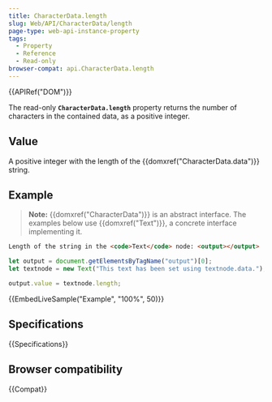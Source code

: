 ```yaml
---
title: CharacterData.length
slug: Web/API/CharacterData/length
page-type: web-api-instance-property
tags:
  - Property
  - Reference
  - Read-only
browser-compat: api.CharacterData.length
---
```

{{APIRef("DOM")}}

The read-only **`CharacterData.length`** property
returns the number of characters in the contained data, as a positive integer.

## Value

A positive integer with the length of the {{domxref("CharacterData.data")}} string.

## Example

> **Note:** {{domxref("CharacterData")}} is an abstract interface.
> The examples below use {{domxref("Text")}}, a concrete interface implementing it.

```html
Length of the string in the <code>Text</code> node: <output></output>
```

```js
let output = document.getElementsByTagName("output")[0];
let textnode = new Text("This text has been set using textnode.data.");

output.value = textnode.length;
```

{{EmbedLiveSample("Example", "100%", 50)}}

## Specifications

{{Specifications}}

## Browser compatibility

{{Compat}}
